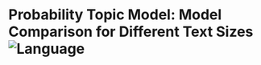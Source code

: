 # Probability Topic Model: Model Comparison for Different Text Sizes ![Language](https://img.shields.io/badge/language-Python-green)
